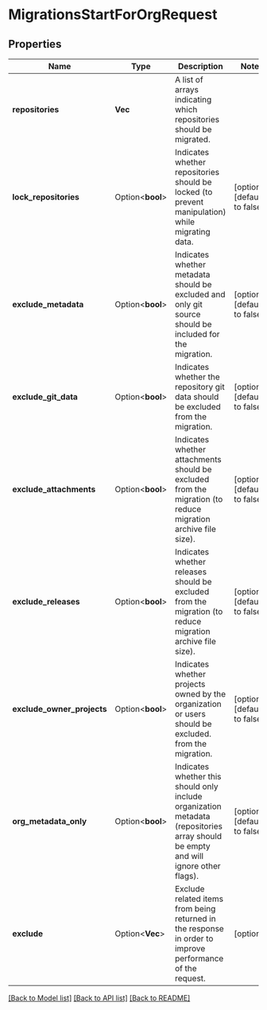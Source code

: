 # MigrationsStartForOrgRequest

## Properties

Name | Type | Description | Notes
------------ | ------------- | ------------- | -------------
**repositories** | **Vec<String>** | A list of arrays indicating which repositories should be migrated. | 
**lock_repositories** | Option<**bool**> | Indicates whether repositories should be locked (to prevent manipulation) while migrating data. | [optional][default to false]
**exclude_metadata** | Option<**bool**> | Indicates whether metadata should be excluded and only git source should be included for the migration. | [optional][default to false]
**exclude_git_data** | Option<**bool**> | Indicates whether the repository git data should be excluded from the migration. | [optional][default to false]
**exclude_attachments** | Option<**bool**> | Indicates whether attachments should be excluded from the migration (to reduce migration archive file size). | [optional][default to false]
**exclude_releases** | Option<**bool**> | Indicates whether releases should be excluded from the migration (to reduce migration archive file size). | [optional][default to false]
**exclude_owner_projects** | Option<**bool**> | Indicates whether projects owned by the organization or users should be excluded. from the migration. | [optional][default to false]
**org_metadata_only** | Option<**bool**> | Indicates whether this should only include organization metadata (repositories array should be empty and will ignore other flags). | [optional][default to false]
**exclude** | Option<**Vec<String>**> | Exclude related items from being returned in the response in order to improve performance of the request. | [optional]

[[Back to Model list]](../README.md#documentation-for-models) [[Back to API list]](../README.md#documentation-for-api-endpoints) [[Back to README]](../README.md)


